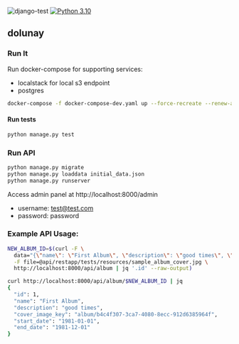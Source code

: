 ![django-test](https://github.com/alfabalf/donunay/actions/workflows/django-test.yaml/badge.svg) [![Python 3.10](https://img.shields.io/badge/python-3.10-blue.svg)](https://www.python.org/downloads/release/python-310/)
    

## dolunay

### Run It

Run docker-compose for supporting services:
- localstack for local s3 endpoint
- postgres

```bash
docker-compose -f docker-compose-dev.yaml up --force-recreate --renew-anon-volumes
```

#### Run tests
```bash
python manage.py test
```

### Run API
```bash
python manage.py migrate
python manage.py loaddata initial_data.json
python manage.py runserver
```

Access admin panel at http://localhost:8000/admin
 - username: test@test.com
 - password: password

### Example API Usage:

```bash
NEW_ALBUM_ID=$(curl -F \
  data="{\"name\": \"First Album\", \"description\": \"good times\", \"start_date\": \"1981-01-01\", \"end_date\": \"1981-12-01\" }" \
  -F file=@api/restapp/tests/resources/sample_album_cover.jpg \
  http://localhost:8000/api/album | jq '.id' --raw-output)

curl http://localhost:8000/api/album/$NEW_ALBUM_ID | jq
{
  "id": 1,
  "name": "First Album",
  "description": "good times",
  "cover_image_key": "album/b4c4f307-3ca7-4080-8ecc-912d6385964f",
  "start_date": "1981-01-01",
  "end_date": "1981-12-01"
}
```

